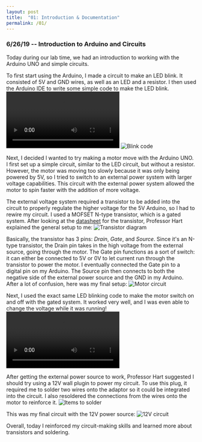 ```yaml
---
layout: post
title:  "01: Introduction & Documentation"
permalink: /01/
---
```


### 6/26/19 -- Introduction to Arduino and Circuits

Today during our lab time, we had an introduction to working with the Arduino UNO and simple circuits.

To first start using the Arduino, I made a circuit to make an LED blink. It consisted of 5V and GND wires, as well as an LED and a resistor. I then used the Arduino IDE to write some simple code to make the LED blink. ![Video of LED blinking](LED_blink.mp4) ![Blink code](LED_blink_code.png)

Next, I decided I wanted to try making a motor move with the Arduino UNO. I first set up a simple circuit, similar to the LED circuit, but without a resistor. However, the motor was moving too slowly because it was only being powered by 5V, so I tried to switch to an external power system with larger voltage capabilities. This circuit with the external power system allowed the motor to spin faster with the addition of more voltage.

The external voltage system required a transistor to be added into the circuit to properly regulate the higher voltage for the 5V Arduino, so I had to rewire my circuit. I used a MOFSET N-type transistor, which is a gated system. After looking at the [datasheet](http://www.vishay.com/docs/91308/sihld24.pdf) for the transistor, Professor Hart explained the general setup to me: ![Transistor diagram](transistor_diagram.png)

Basically, the transistor has 3 pins: _Drain_, _Gate_, and _Source_. Since it's an N-type transistor, the Drain pin takes in the high voltage from the external source, going through the motor. The Gate pin functions as a sort of switch: it can either be connected to 5V or 0V to let current run through the transistor to power the motor. I eventually connected the Gate pin to a digital pin on my Arduino. The Source pin then connects to both the negative side of the external power source and the GND in my Arduino. After a lot of confusion, here was my final setup: ![Motor circuit](motor_circuit.png)

Next, I used the exact same LED blinking code to make the motor switch on and off with the gated system. It worked very well, and I was even able to change the voltage while it was running! ![Video of motor circuit](motor_circuit_blink.mp4)

After getting the external power source to work, Professor Hart suggested I should try using a 12V wall plugin to power my circuit. To use this plug, it required me to solder two wires onto the adaptor so it could be integrated into the circuit. I also resoldered the connections from the wires onto the motor to reinforce it. ![Items to solder](items_to_solder.png)

This was my final circuit with the 12V power source: ![12V circuit](12v_circuit.png)

Overall, today I reinforced my circuit-making skills and learned more about transistors and soldering.